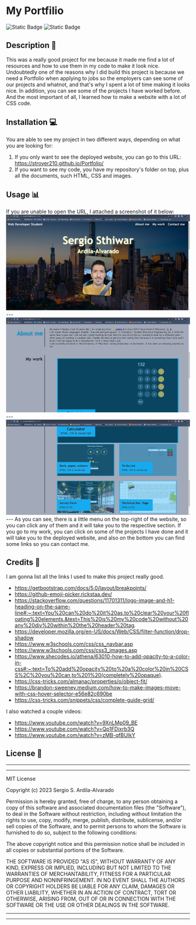 # My Portfilio
![Static Badge](https://img.shields.io/badge/HTML-%23E86B20?style=for-the-badge&logo=html5&labelColor=black) ![Static Badge](https://img.shields.io/badge/CSS-%2388C8EB?style=for-the-badge&logo=css3&logoColor=%235BB4EB&labelColor=black)

## Description  :bookmark_tabs:

This was a really good project for me because it made me find a lot of resources and how to use them in my code to make it look nice.
Undoubtedly one of the reasons why I did build this project is because we need a Portfolio when applying to jobs so the employers can see some of our projects and whatnot, and that's why I spent a lot of time making it looks nice. In addition, you can see some of the projects I have worked before. And the most important of all, I learned how to make a website with a lot of CSS code.

## Installation :computer:

You are able to see my project in two different ways, depending on what you are looking for:

 1. If you only want to see the deployed website, you can go to this URL: https://stroyer210.github.io/Portfolio/
 2. If you want to see my code, you have my repository's folder on top, plus all the documents, such HTML, CSS and images.

## Usage :bar_chart:
If you are unable to open the URL, I attached a screenshot of it below:
    ![This is a screenshot of how the website looks on top.](Assets/Images/screenshot1.png)
    ---
    ![This is a screenshot of how the website looks when you are on the first project.](Assets/Images/screenshot2.png)
    ---
    ![This is a screenshot of how the website looks when you see the other projects.](Assets/Images/screenshot3.png)
    ---
As you can see, there is a little menu on the top-right of the website, so you can click any of them and it will take you to the respective section. If you go to my work, you can click on some of the projects I have done and it will take you to the deployed website, and also on the bottom you can find some links so you can contact me.

## Credits :email:

I am gonna list all the links I used to make this project really good.
 - https://getbootstrap.com/docs/5.0/layout/breakpoints/
 - https://github-emoji-picker.rickstaa.dev/
 - https://stackoverflow.com/questions/11701311/logo-image-and-h1-heading-on-the-same-line#:~:text=You%20can%20do%20it%20as,to%20clear%20your%20floating%20elements.&text=This%20is%20my%20code%20without%20any%20div%20within%20the%20header%20tag.
 - https://developer.mozilla.org/en-US/docs/Web/CSS/filter-function/drop-shadow
 - https://www.w3schools.com/css/css_navbar.asp
 - https://www.w3schools.com/css/css3_images.asp
 - https://www.shecodes.io/athena/63010-how-to-add-opacity-to-a-color-in-css#:~:text=To%20add%20opacity%20to%20a%20color%20in%20CSS%2C%20you%20can,to%201%20(completely%20opaque).
 - https://css-tricks.com/almanac/properties/o/object-fit/
 - https://brandon-sweeney.medium.com/how-to-make-images-move-with-css-hover-selector-e56e82c690be
 - https://css-tricks.com/snippets/css/complete-guide-grid/

I also watched a couple videos:
- https://www.youtube.com/watch?v=9XnLMp09_BE
- https://www.youtube.com/watch?v=Qp1FDixrb3Q
- https://www.youtube.com/watch?v=zMB-qfBUIkY


## License :memo:
---
---
MIT License

Copyright (c) 2023 Sergio S. Ardila-Alvarado

Permission is hereby granted, free of charge, to any person obtaining a copy
of this software and associated documentation files (the "Software"), to deal
in the Software without restriction, including without limitation the rights
to use, copy, modify, merge, publish, distribute, sublicense, and/or sell
copies of the Software, and to permit persons to whom the Software is
furnished to do so, subject to the following conditions:

The above copyright notice and this permission notice shall be included in all
copies or substantial portions of the Software.

THE SOFTWARE IS PROVIDED "AS IS", WITHOUT WARRANTY OF ANY KIND, EXPRESS OR
IMPLIED, INCLUDING BUT NOT LIMITED TO THE WARRANTIES OF MERCHANTABILITY,
FITNESS FOR A PARTICULAR PURPOSE AND NONINFRINGEMENT. IN NO EVENT SHALL THE
AUTHORS OR COPYRIGHT HOLDERS BE LIABLE FOR ANY CLAIM, DAMAGES OR OTHER
LIABILITY, WHETHER IN AN ACTION OF CONTRACT, TORT OR OTHERWISE, ARISING FROM,
OUT OF OR IN CONNECTION WITH THE SOFTWARE OR THE USE OR OTHER DEALINGS IN THE
SOFTWARE.

---
---

